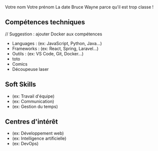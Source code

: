 Votre nom
Votre prénom
La date
Bruce Wayne parce qu'il est trop classe !

## Compétences techniques

// Suggestion : ajouter Docker aux compétences
- Languages : (ex: JavaScript, Python, Java...)
- Frameworks : (ex: React, Spring, Laravel...)
- Outils : (ex: VS Code, Git, Docker...)
- toto
- Comics
- Découpeuse laser

## Soft Skills

- (ex: Travail d'équipe)
- (ex: Communication)
- (ex: Gestion du temps)

## Centres d'intérêt

- (ex: Développement web)
- (ex: Intelligence artificielle)
- (ex: DevOps)